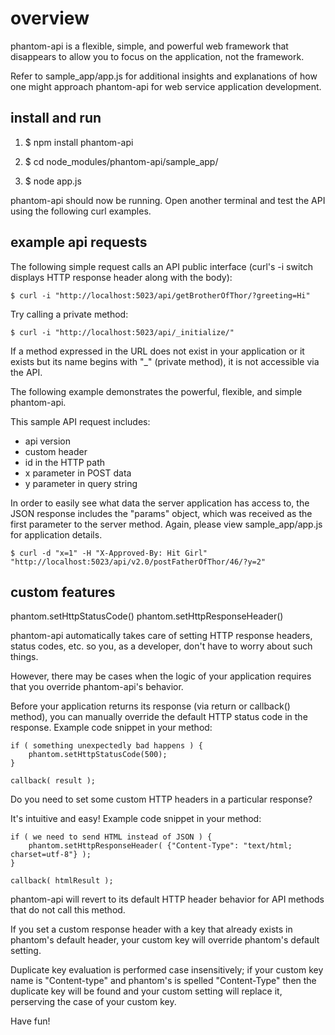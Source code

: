 overview
========

phantom-api is a flexible, simple, and powerful web framework that
disappears to allow you to focus on the application, not the
framework.

Refer to sample_app/app.js for additional insights and explanations of
how one might approach phantom-api for web service application
development.

install and run
---------------

1. $ npm install phantom-api

2. $ cd node_modules/phantom-api/sample_app/

3. $ node app.js

phantom-api should now be running. Open another terminal and test the
API using the following curl examples.

example api requests
--------------------

The following simple request calls an API public interface (curl's -i
switch displays HTTP response header along with the body):

    $ curl -i "http://localhost:5023/api/getBrotherOfThor/?greeting=Hi"

Try calling a private method:

    $ curl -i "http://localhost:5023/api/_initialize/"

If a method expressed in the URL does not exist in your application or
it exists but its name begins with "_" (private method), it is not
accessible via the API.

The following example demonstrates the powerful, flexible, and simple
phantom-api.

This sample API request includes:

 - api version
 - custom header
 - id in the HTTP path
 - x parameter in POST data
 - y parameter in query string

In order to easily see what data the server application has access to,
the JSON response includes the "params" object, which was received as
the first parameter to the server method. Again, please view
sample_app/app.js for application details.

    $ curl -d "x=1" -H "X-Approved-By: Hit Girl" "http://localhost:5023/api/v2.0/postFatherOfThor/46/?y=2"

custom features
---------------

phantom.setHttpStatusCode()
phantom.setHttpResponseHeader()

phantom-api automatically takes care of setting HTTP response headers,
status codes, etc. so you, as a developer, don't have to worry about
such things.

However, there may be cases when the logic of your application
requires that you override phantom-api's behavior.

Before your application returns its response (via return or callback()
method), you can manually override the default HTTP status code in the
response. Example code snippet in your method:

    if ( something unexpectedly bad happens ) {
        phantom.setHttpStatusCode(500);
    }

    callback( result );

Do you need to set some custom HTTP headers in a particular response?

It's intuitive and easy! Example code snippet in your method:

    if ( we need to send HTML instead of JSON ) {
        phantom.setHttpResponseHeader( {"Content-Type": "text/html; charset=utf-8"} );
    }

    callback( htmlResult );

phantom-api will revert to its default HTTP header behavior for API
methods that do not call this method.

If you set a custom response header with a key that already exists in
phantom's default header, your custom key will override phantom's
default setting.

Duplicate key evaluation is performed case insensitively; if your
custom key name is "Content-type" and phantom's is spelled
"Content-Type" then the duplicate key will be found and your custom
setting will replace it, perserving the case of your custom key.

Have fun!
